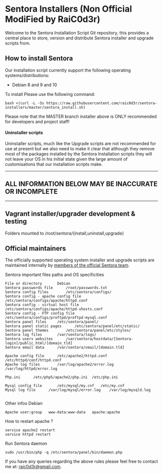 Sentora Installers (Non Official ModiFied by RaiC0d3r)
==================

Welcome to the Sentora Installation Script Git repository, this provides a central place to store, version and distribute Sentora installer and upgrade scripts from.

## How to install Sentora ##

Our installation script currently support the following operating systems/distributions:

* Debian 8 and 9 and 10
  
 
To install Please use the following command:

```
bash <(curl -L -Ss https://raw.githubusercontent.com/raic0d3r/sentora-installers/master/sentora_install.sh)
```
Please note that the MASTER branch installer above is ONLY recommended for developers and project staff!


  
#### Uninstaller scripts ####

Uninstaller scripts, much like the Upgrade scripts are not recommended for use at present but we also need to make it clear that although they remove most of the packages installed by the Sentora Installation scripts they will not leave your OS in his initial state given the large amount of customisations that our installation scripts make.

* * *
## ALL INFORMATION BELOW MAY BE INACCURATE OR INCOMPLETE ##
* * *

## Vagrant installer/upgrader development & testing ##

Folders mounted to /root/sentora/{install,uninstall,upgrade}

## Official maintainers ##

The officially supported operating system installer and upgrade scripts are maintained internally by [members of the official Sentora team](http://sentora.org/about/the-team).


Sentora important files paths and OS specificities

```
File or directory	 	Debian
Sentora passwords file	 	/root/passwords.txt
Sentora config files	 	/etc/sentora/configs/
Sentora config - apache config file	 	/etc/sentora/configs/apache/httpd.conf
Sentora config - virtual host file	 	/etc/sentora/configs/apache/httpd-vhosts.conf
Sentora config - FTP config file	 	/etc/sentora/configs/proftpd/proftpd-mysql.conf
Sentora panel files	 	/etc/sentora/panel/
Sentora panel static pages	 	/etc/sentora/panel/etc/static/
Sentora panel themes	 	/etc/sentora/panel/etc/styles/
Sentora log files	 	/var/sentora/logs/
Sentora users websites	 	/var/sentora/hostdata/[Sentora-login]/public_html/[domain_tld]
Sentora email data	 	/var/sentora/vmail/[domain.tld]
 	 	 	 
Apache config file	 	/etc/apache2/httpd.conf	/etc/httpd/conf/httpd.conf
Apache log files	 	/var/log/apache2/error.log	/var/log/httpd/error.log
 	 	 	 
Php.ini	 	 /etc/php5/apache2/php.ini	/etc/php.ini
 	 	 	 
Mysql config file	 	/etc/mysql/my.cnf	/etc/my.cnf
Mysql log file	 	/var/log/mysql/error.log	/var/log/mysqld.log
 
```

Other infos	Debian

```
Apache user:group	www-data:www-data	apache:apache

```
How to restart apache ?	

```
service apache2 restart	
service httpd restart

```
Run Sentora daemon	
```
sudo /usr/bin/php -q /etc/sentora/panel/bin/daemon.php

``` 	 	 

If you have any queries regarding the above rules please feel free to contact me at: [raic0d3r@gmail.com](mailto:raic0d3r@gmail.com).
